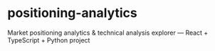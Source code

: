 # positioning-analytics
Market positioning analytics &amp; technical analysis explorer — React + TypeScript + Python project
